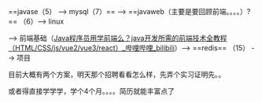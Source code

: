 ==javase（5） --> mysql（7）== --> ==javaweb（主要是要回顾前端。。。。）?== （6）--> linux

--> 前端基础（[Java程序员用学前端么？java开发所需的前端技术全教程（HTML/CSS/js/vue2/vue3/react）_哔哩哔哩_bilibili](https://www.bilibili.com/video/BV1Tt4y1772f/?spm_id_from=333.337.search-card.all.click&vd_source=f6ab15364078b5e23e959a13e65d9de4)）--> ==redis== （15） --> 项目

目前大概有两个方案，明天那个招聘看看怎么样，先弄个实习证明先。。

或者得直接学学学，学个4个月。。。。简历就能丰富点了